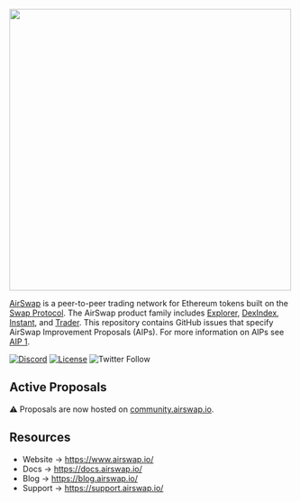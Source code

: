 <br />
<img src="https://www.airswap.io/airswap-blue-transparent.png" width="500"/>
<br />

[AirSwap](https://www.airswap.io/) is a peer-to-peer trading network for Ethereum tokens built on the [Swap Protocol](https://www.airswap.io/whitepaper.htm). The AirSwap product family includes [Explorer](https://explorer.airswap.io/), [DexIndex](https://dexindex.io/), [Instant](https://instant.airswap.io/), and [Trader](https://trader.airswap.io/). This repository contains GitHub issues that specify AirSwap Improvement Proposals (AIPs). For more information on AIPs see [AIP 1](https://github.com/airswap/AIPs/issues/1).

[![Discord](https://img.shields.io/discord/590643190281928738.svg)](https://chat.airswap.io)
[![License](https://img.shields.io/badge/License-CC0-blue.svg)](https://creativecommons.org/publicdomain/zero/1.0/)
![Twitter Follow](https://img.shields.io/twitter/follow/airswap?style=social)

## Active Proposals

⚠️ Proposals are now hosted on [community.airswap.io](https://community.airswap.io/).

## Resources

- Website → https://www.airswap.io/
- Docs → https://docs.airswap.io/
- Blog → https://blog.airswap.io/
- Support → https://support.airswap.io/
